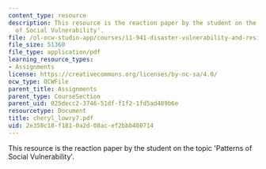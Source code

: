 ```yaml
---
content_type: resource
description: This resource is the reaction paper by the student on the topic 'Patterns
  of Social Vulnerability'.
file: /ol-ocw-studio-app/courses/11-941-disaster-vulnerability-and-resilience-spring-2005/2e358c18f1810a2d08acef2bbb480714_cheryl_lowry7.pdf
file_size: 51360
file_type: application/pdf
learning_resource_types:
- Assignments
license: https://creativecommons.org/licenses/by-nc-sa/4.0/
ocw_type: OCWFile
parent_title: Assignments
parent_type: CourseSection
parent_uid: 025decc2-3746-51df-f1f2-1fd5ad489b6e
resourcetype: Document
title: cheryl_lowry7.pdf
uid: 2e358c18-f181-0a2d-08ac-ef2bbb480714
---
```

This resource is the reaction paper by the student on the topic 'Patterns of Social Vulnerability'.
